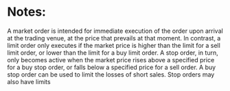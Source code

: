 # Notes:
A market order is intended for immediate execution of the order upon arrival at the trading 
venue, at the price that prevails at that moment. In contrast, a limit order only executes if the 
market price is higher than the limit for a sell limit order, or lower than the limit for a buy 
limit order. A stop order, in turn, only becomes active when the market price rises above a 
specified price for a buy stop order, or falls below a specified price for a sell order. A buy 
stop order can be used to limit the losses of short sales. Stop orders may also have limits
